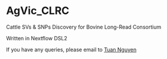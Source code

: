 # AgVic_CLRC 

Cattle SVs & SNPs Discovery for Bovine Long-Read Consortium

Written in Nextflow DSL2




If you have any queries, please email to [Tuan Nguyen](mailto:tuan.nguyen@agriculture.vic.gov.au)